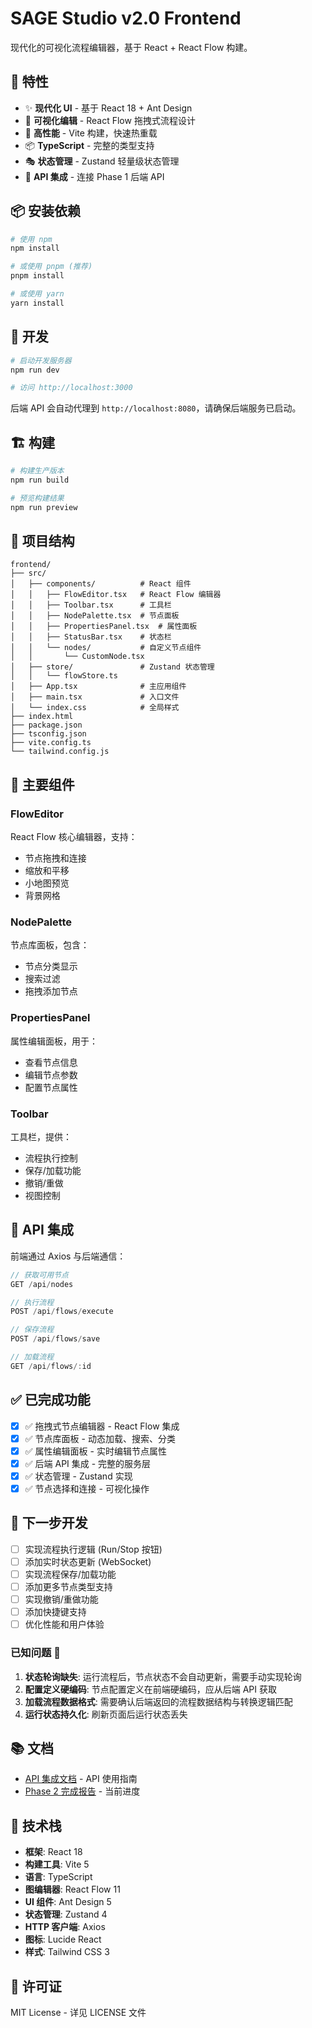 # SAGE Studio v2.0 Frontend

现代化的可视化流程编辑器，基于 React + React Flow 构建。

## 🎯 特性

- ✨ **现代化 UI** - 基于 React 18 + Ant Design
- 🎨 **可视化编辑** - React Flow 拖拽式流程设计
- 🚀 **高性能** - Vite 构建，快速热重载
- 📦 **TypeScript** - 完整的类型支持
- 🎭 **状态管理** - Zustand 轻量级状态管理
- 🔌 **API 集成** - 连接 Phase 1 后端 API

## 📦 安装依赖

```bash
# 使用 npm
npm install

# 或使用 pnpm (推荐)
pnpm install

# 或使用 yarn
yarn install
```

## 🚀 开发

```bash
# 启动开发服务器
npm run dev

# 访问 http://localhost:3000
```

后端 API 会自动代理到 `http://localhost:8080`，请确保后端服务已启动。

## 🏗️ 构建

```bash
# 构建生产版本
npm run build

# 预览构建结果
npm run preview
```

## 📁 项目结构

```
frontend/
├── src/
│   ├── components/          # React 组件
│   │   ├── FlowEditor.tsx   # React Flow 编辑器
│   │   ├── Toolbar.tsx      # 工具栏
│   │   ├── NodePalette.tsx  # 节点面板
│   │   ├── PropertiesPanel.tsx  # 属性面板
│   │   ├── StatusBar.tsx    # 状态栏
│   │   └── nodes/           # 自定义节点组件
│   │       └── CustomNode.tsx
│   ├── store/               # Zustand 状态管理
│   │   └── flowStore.ts
│   ├── App.tsx              # 主应用组件
│   ├── main.tsx             # 入口文件
│   └── index.css            # 全局样式
├── index.html
├── package.json
├── tsconfig.json
├── vite.config.ts
└── tailwind.config.js
```

## 🎨 主要组件

### FlowEditor
React Flow 核心编辑器，支持：
- 节点拖拽和连接
- 缩放和平移
- 小地图预览
- 背景网格

### NodePalette
节点库面板，包含：
- 节点分类显示
- 搜索过滤
- 拖拽添加节点

### PropertiesPanel
属性编辑面板，用于：
- 查看节点信息
- 编辑节点参数
- 配置节点属性

### Toolbar
工具栏，提供：
- 流程执行控制
- 保存/加载功能
- 撤销/重做
- 视图控制

## 🔌 API 集成

前端通过 Axios 与后端通信：

```typescript
// 获取可用节点
GET /api/nodes

// 执行流程
POST /api/flows/execute

// 保存流程
POST /api/flows/save

// 加载流程
GET /api/flows/:id
```

## ✅ 已完成功能

- [x] ✅ 拖拽式节点编辑器 - React Flow 集成
- [x] ✅ 节点库面板 - 动态加载、搜索、分类
- [x] ✅ 属性编辑面板 - 实时编辑节点属性
- [x] ✅ 后端 API 集成 - 完整的服务层
- [x] ✅ 状态管理 - Zustand 实现
- [x] ✅ 节点选择和连接 - 可视化操作

## 🎯 下一步开发

- [ ] 实现流程执行逻辑 (Run/Stop 按钮)
- [ ] 添加实时状态更新 (WebSocket)
- [ ] 实现流程保存/加载功能
- [ ] 添加更多节点类型支持
- [ ] 实现撤销/重做功能
- [ ] 添加快捷键支持
- [ ] 优化性能和用户体验

### 已知问题 🐛

1. **状态轮询缺失**: 运行流程后，节点状态不会自动更新，需要手动实现轮询
2. **配置定义硬编码**: 节点配置定义在前端硬编码，应从后端 API 获取
3. **加载流程数据格式**: 需要确认后端返回的流程数据结构与转换逻辑匹配
4. **运行状态持久化**: 刷新页面后运行状态丢失

## 📚 文档

- [API 集成文档](docs/API_INTEGRATION.md) - API 使用指南
- [Phase 2 完成报告](docs/PHASE2_API_COMPLETE.md) - 当前进度

## 📝 技术栈

- **框架**: React 18
- **构建工具**: Vite 5
- **语言**: TypeScript
- **图编辑器**: React Flow 11
- **UI 组件**: Ant Design 5
- **状态管理**: Zustand 4
- **HTTP 客户端**: Axios
- **图标**: Lucide React
- **样式**: Tailwind CSS 3

## 📄 许可证

MIT License - 详见 LICENSE 文件
